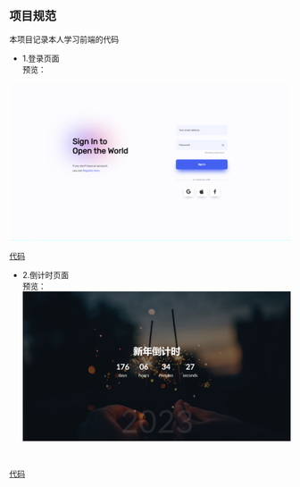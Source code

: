 
## 项目规范

本项目记录本人学习前端的代码

- 1.登录页面 <br>
预览：<br>
<img src="./project-images/login.png">
<br>

[代码](https://github.com/mafqla/front-end-small-project/tree/master/login-pages)
<br>
- 2.倒计时页面 <br>
  预览：<br>
  <img src="./project-images/days.png">
<br>

[代码](https://github.com/mafqla/front-end-small-project/tree/master/new-years-countdown)

